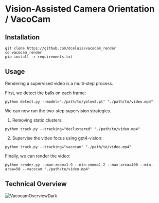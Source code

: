 # Vision-Assisted Camera Orientation / VacoCam

## Installation
```
git clone https://github.com/dceluis/vacocam_render
cd vacocam_render
pip install -r requirements.txt
```

## Usage
Rendering a supervised video is a multi-step process.

First, we detect the balls on each frame:
```
python detect.py --model="./path/to/yolov8.pt" "./path/to/video.mp4"
```

We can now run the two-step supervision strategies.

1. Removing static clusters:
```
python track.py --tracking="declustered" "./path/to/video.mp4"
```

2. Supervise the video focus using gpt4-vision:
```
python track.py --tracking="vacocam" "./path/to/video.mp4"
```

Finally, we can render the video:
```
python render.py --max-zoom=1.9 --min-zoom=1.2 --max-area=400 --min-area=50 --vacocam "./path/to/video.mp4"
```

## Technical Overview
![VacocamOverviewDark](https://github.com/dceluis/vacocam_render/assets/5464881/90f64cd2-76be-4338-aa31-c119d11486ad)
